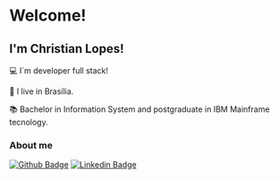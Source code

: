# Welcome!

## I'm Christian Lopes!

:computer: I´m developer full stack!

:house_with_garden: I live in Brasília.

:books: Bachelor in Information System and postgraduate in IBM Mainframe tecnology.

### About me

[![Github Badge](https://img.shields.io/badge/-Github-000?style=flat-square&logo=Github&logoColor=white&link=https://github.com/Christian-Lopes)](https://github.com/Christian-Lopes)
[![Linkedin Badge](https://img.shields.io/badge/-LinkedIn-blue?style=flat-square&logo=Linkedin&logoColor=white&link=https://www.linkedin.com/in/christian-lopes-dev/)](https://www.linkedin.com/in/christian-lopes-dev/)
<!--
[![Twitter Badge](https://img.shields.io/badge/-Twitter-1ca0f1?style=flat-square&labelColor=1ca0f1&logo=twitter&logoColor=white&link=https://twitter.com/fagnerpsantos)](https://twitter.com/fagnerpsantos)
[![Youtube Badge](https://img.shields.io/badge/-YouTube-ff0000?style=flat-square&labelColor=ff0000&logo=youtube&logoColor=white&link=https://www.youtube.com/user/TreinaWeb)](https://www.youtube.com/user/TreinaWeb)

I'm a {backend, frontend and mobile} developer and technical instructor at [@treinaweb](https://www.treinaweb.com.br/).

- [Courses](https://www.treinaweb.com.br/cursos-online?q=fagner+pinheiro) 👨🏼‍🏫 - It's are technical courses on many technologies, such as Django, Flask, Python, Kotlin, Flutter, Dart, Git and more
- [Blog](https://www.treinaweb.com.br/blog/author/fagner-pinheiro/) ✍🏼 - I'm write about many things.
- [Website](https://fagnerpsantos.dev/) 💻 - Working on it.

-->

